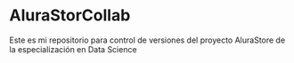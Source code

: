 # AluraStorCollab
Este es mi repositorio para control de versiones del proyecto AluraStore de la especialización en Data Science
